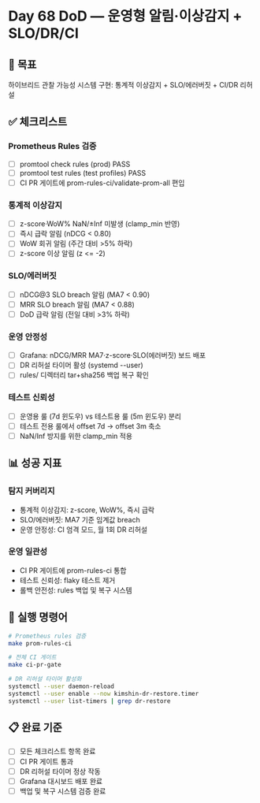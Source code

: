 # Day 68 DoD — 운영형 알림·이상감지 + SLO/DR/CI

## 🎯 목표
하이브리드 관찰 가능성 시스템 구현: 통계적 이상감지 + SLO/에러버짓 + CI/DR 리허설

## ✅ 체크리스트

### **Prometheus Rules 검증**
- [ ] promtool check rules (prod) PASS
- [ ] promtool test rules (test profiles) PASS
- [ ] CI PR 게이트에 prom-rules-ci/validate-prom-all 편입

### **통계적 이상감지**
- [ ] z-score·WoW% NaN/±Inf 미발생 (clamp_min 반영)
- [ ] 즉시 급락 알림 (nDCG < 0.80)
- [ ] WoW 회귀 알림 (주간 대비 >5% 하락)
- [ ] z-score 이상 알림 (z <= -2)

### **SLO/에러버짓**
- [ ] nDCG@3 SLO breach 알림 (MA7 < 0.90)
- [ ] MRR SLO breach 알림 (MA7 < 0.88)
- [ ] DoD 급락 알림 (전일 대비 >3% 하락)

### **운영 안정성**
- [ ] Grafana: nDCG/MRR MA7·z-score·SLO(에러버짓) 보드 배포
- [ ] DR 리허설 타이머 활성 (systemd --user)
- [ ] rules/ 디렉터리 tar+sha256 백업 복구 확인

### **테스트 신뢰성**
- [ ] 운영용 룰 (7d 윈도우) vs 테스트용 룰 (5m 윈도우) 분리
- [ ] 테스트 전용 룰에서 offset 7d → offset 3m 축소
- [ ] NaN/Inf 방지를 위한 clamp_min 적용

## 📊 성공 지표

### **탐지 커버리지**
- 통계적 이상감지: z-score, WoW%, 즉시 급락
- SLO/에러버짓: MA7 기준 임계값 breach
- 운영 안정성: CI 엄격 모드, 월 1회 DR 리허설

### **운영 일관성**
- CI PR 게이트에 prom-rules-ci 통합
- 테스트 신뢰성: flaky 테스트 제거
- 롤백 안전성: rules 백업 및 복구 시스템

## 🚀 실행 명령어

```bash
# Prometheus rules 검증
make prom-rules-ci

# 전체 CI 게이트
make ci-pr-gate

# DR 리허설 타이머 활성화
systemctl --user daemon-reload
systemctl --user enable --now kimshin-dr-restore.timer
systemctl --user list-timers | grep dr-restore
```

## 📋 완료 기준

- [ ] 모든 체크리스트 항목 완료
- [ ] CI PR 게이트 통과
- [ ] DR 리허설 타이머 정상 작동
- [ ] Grafana 대시보드 배포 완료
- [ ] 백업 및 복구 시스템 검증 완료
